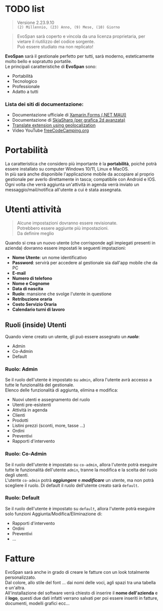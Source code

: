 # TODO list

> Versione 2.23.9.10 \
> <code>(2) Millennio, (23) Anno, (9) Mese, (10) Giorno</code>


> EvoSpan sarà coperto e vincola da una licenza proprietaria, per vietare il riutilizzo del codice sorgente.\
> Può essere studiato ma non replicato!

**EvoSpan** sarà il gestionale perfetto per tutti, sarà moderno, esteticamente molto bello e sopratutto portatile.\
Le principali caratteristiche di **EvoSpan** sono:
- Portabilità
- Tecnologico
- Professionale
- Adatto a tutti

### Lista dei siti di documentazione:
- Documentazione ufficiale di [Xamarin.Forms (.NET MAUI)](https://learn.microsoft.com/it-it/xamarin/xamarin-forms/user-interface/boxview)
- Documentazione di [SkiaSharp (per grafica 2d avanzata)](https://learn.microsoft.com/it-it/xamarin/xamarin-forms/user-interface/graphics/skiasharp/)
- [Translate extension using geolocalization](https://learn.microsoft.com/en-us/xamarin/community-toolkit/extensions/translateextension)
- Video YouTube [freeCodeCamping.org](https://www.youtube.com/watch?v=n3tA3Ku65_8)

# Portabilità

La caratteristica che considero più importante è la **portabilità**, poiché potrà essere installato su computer Windows 10/11, Linux e MacOS.\
In più sarà anche disponibile l'applicazione mobile da accopiare al proprio gestionale per averlo direttamente in tasca; compatibile con Android e IOS.\
Ogni volta che verrà aggiunta un'attività in agenda verrà inviato un messaggio/mail/notifica all'utente a cui è stata assegnata.

# Utenti attività

> Alcune impostazioni dovranno essere revisionate.\
> Potrebbero essere aggiunte più impostazioni.\
> Da definire meglio

Quando si crea un nuovo utente (che corrisponde agli impiegati presenti in azienda) dovranno essere impostati le seguenti impstazioni:
- **Nome Utente**: un nome identificativo
- **Password**: servirà per accedere al gestionale sia dall'app mobile che da PC
- **E-mail**
- **Numero di telefono**
- **Nome e Cognome**
- **Data di nascita**
- **Ruolo**: mansione che svolge l'utente in questione
- **Retribuzione oraria**
- **Costo Servizio Oraria**
- **Calendario turni di lavoro**

## Ruoli (inside) Utenti

Quando viene creato un utente, gli può essere assegnato un _**ruolo**_:
- Admin
- Co-Admin
- Default

### Ruolo: Admin

Se il ruolo dell'utente è impostato su <code>admin</code>, allora l'utente avrà accesso a tutte le funzionalità del gestionale. \
Elenco delle funzionalità di aggiunta, elimina e modifica:
- Nuovi utenti e assegnamento del ruolo
- Utenti pre-esistenti
- Attività in agenda
- Clienti
- Prodotti
- Listini prezzi (sconti, more, tasse ...)
- Ordini
- Preventivi
- Rapporti d'intervento

### Ruolo: Co-Admin

Se il ruolo dell'utente è impostato su <code>co-admin</code>, allora l'utente potrà eseguire tutte le funzionalità dell'utente <code>admin</code>, tranne la modifica e la scelta del ruolo degli utenti. \
L'utente <code>co-admin</code> potrà ***aggiungere*** e ***modificare*** un utente, ma non potrà scegliere il ruolo. Di default il ruolo dell'utente creato sarà <code>default</code>.

### Ruolo: Default

Se il ruolo dell'utente è impostato su <code>default</code>, allora l'utente potrà eseguire solo funzioni Aggiunta/Modifica/Eliminazione di:
- Rapporti d'intervento
- Ordini
- Preventivi
- ...

# Fatture

EvoSpan sarà anche in grado di creare le fatture con un look totalmente personalizzato. \
Dal colore, allo stile del font ... dai nomi delle voci, agli spazi tra una tabella e un'altra. \
All'installazione del software verrà chiesto di inserire il **nome dell'azienda** e il **logo**, questi due dati infatti verrano salvati per poi essere inseriti in fatture, documenti, modelli grafici ecc...

